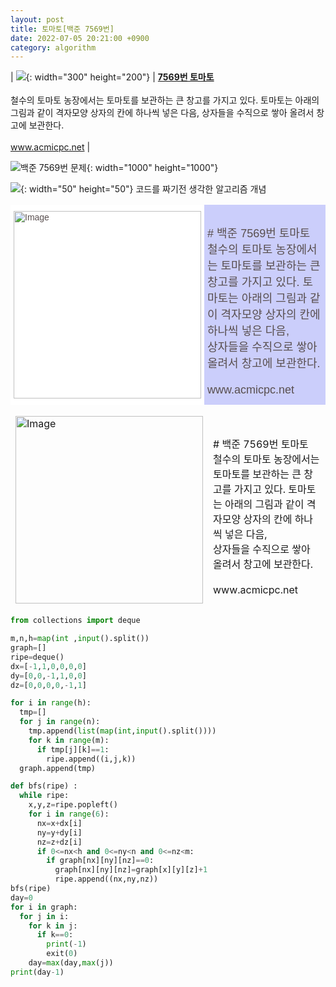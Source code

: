 ```yaml
---
layout: post
title: 토마토[백준 7569번]
date: 2022-07-05 20:21:00 +0900
category: algorithm
---
```


| ![](http://onlinejudgeimages.s3-ap-northeast-1.amazonaws.com/images/big-square.png){: width="300" height="200"} | [**7569번 토마토**](https://www.acmicpc.net/problem/2667) <br/><br/> 철수의 토마토 농장에서는 토마토를 보관하는 큰 창고를 가지고 있다. 토마토는 아래의 그림과 같이 격자모양 상자의 칸에 하나씩 넣은 다음, 상자들을 수직으로 쌓아 올려서 창고에 보관한다.<br/><br/>www.acmicpc.net |

![백준 7569번 문제](https://user-images.githubusercontent.com/77001421/177326030-8df23f04-b17e-4b37-abe6-06255c025044.png){: width="1000" height="1000"}

![](https://cdn-icons-png.flaticon.com/128/4342/4342304.png){: width="50" height="50"} 코드를 짜기전 생각한 알고리즘 개념 

<style type="text/css">
.tg  {border:none;border-collapse:collapse;border-color:#bbb;border-spacing:0;}
.tg td{background-color:#E0FFEB;border-color:#bbb;border-style:solid;border-width:0px;color:#594F4F;
  font-family:Arial, sans-serif;font-size:14px;overflow:hidden;padding:10px 5px;word-break:normal;}
.tg th{background-color:#9DE0AD;border-color:#bbb;border-style:solid;border-width:0px;color:#493F3F;
  font-family:Arial, sans-serif;font-size:14px;font-weight:normal;overflow:hidden;padding:10px 5px;word-break:normal;}
.tg .tg-c6of{background-color:#ffffff;border-color:inherit;text-align:left;vertical-align:top}
.tg .tg-yown{background-color:#cbcefb;border-color:#c0c0c0;font-family:"Arial Black", Gadget, sans-serif !important;font-size:18px;
  text-align:left;vertical-align:top}
</style>
<table class="tg", style="cursor:hand;" onClick="location.href='https://www.acmicpc.net/problem/7569'">
<thead>
  <tr>
    <td class="tg-c6of"><img src="http://onlinejudgeimages.s3-ap-northeast-1.amazonaws.com/images/big-square.png" alt="Image" width="300" height="300"></td>
    <td class="tg-yown"><br># 백준 7569번 토마토 <br>철수의 토마토 농장에서는 토마토를 보관하는 큰 창고를 가지고 있다. 토마토는 아래의 그림과 같이 격자모양 상자의 칸에 하나씩 넣은 다음,<br> 상자들을 수직으로 쌓아 올려서 창고에 보관한다.<br><br>www.acmicpc.net</td>
  </tr>
</thead>
</table>


<table style="cursor:pointer;color:#blue;", onClick="window.open('https://www.acmicpc.net/problem/7569','','')">
<thead>
  <tr>
    <td><img src="http://onlinejudgeimages.s3-ap-northeast-1.amazonaws.com/images/big-square.png" alt="Image" width="300" height="300"></td>
    <td><br># 백준 7569번 토마토 <br>철수의 토마토 농장에서는 토마토를 보관하는 큰 창고를 가지고 있다. 토마토는 아래의 그림과 같이 격자모양 상자의 칸에 하나씩 넣은 다음,<br> 상자들을 수직으로 쌓아 올려서 창고에 보관한다.<br><br>www.acmicpc.net</td>
  </tr>
</thead>
</table>





```python
from collections import deque

m,n,h=map(int ,input().split())
graph=[]
ripe=deque()
dx=[-1,1,0,0,0,0]
dy=[0,0,-1,1,0,0]
dz=[0,0,0,0,-1,1]

for i in range(h):
  tmp=[]
  for j in range(n):
    tmp.append(list(map(int,input().split())))
    for k in range(m):
      if tmp[j][k]==1:
        ripe.append((i,j,k))
  graph.append(tmp)

def bfs(ripe) :
  while ripe:
    x,y,z=ripe.popleft()
    for i in range(6):
      nx=x+dx[i]
      ny=y+dy[i]
      nz=z+dz[i]
      if 0<=nx<h and 0<=ny<n and 0<=nz<m:
        if graph[nx][ny][nz]==0:
          graph[nx][ny][nz]=graph[x][y][z]+1
          ripe.append((nx,ny,nz))
bfs(ripe) 
day=0
for i in graph:
  for j in i:
    for k in j:
      if k==0:
        print(-1)
        exit(0)
    day=max(day,max(j))
print(day-1)
```